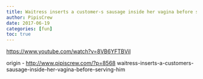 ```yaml
---
title: Waitress inserts a customer-s sausage inside her vagina before serving him
author: PipisCrew
date: 2017-06-19
categories: [fun]
toc: true
---
```


https://www.youtube.com/watch?v=8VB6YFTBViI

origin - http://www.pipiscrew.com/?p=8568 waitress-inserts-a-customers-sausage-inside-her-vagina-before-serving-him